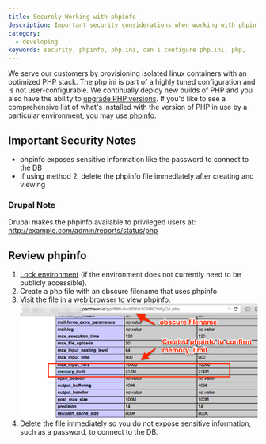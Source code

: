 ```yaml
---
title: Securely Working with phpinfo
description: Important security considerations when working with phpinfo on your Pantheon site.
category:
  - developing
keywords: security, phpinfo, php.ini, can i configure php.ini, php,
---
```

We serve our customers by provisioning isolated linux containers with an optimized PHP stack. The php.ini is part of a highly tuned configuration and is not user-configurable.
We continually deploy new builds of PHP and you also have the ability to [upgrade PHP versions](/docs/upgrade-php-versions/). If you'd like to see
a comprehensive list of what's installed with the version of PHP in use by a particular environment, you may use [phpinfo](http://php.net/manual/en/function.phpinfo.php).

## **Important Security Notes**

 * phpinfo exposes sensitive information like the password to connect to the DB
 * If using method 2, delete the phpinfo file immediately after creating and viewing


### Drupal Note

Drupal makes the phpinfo available to privileged users at: http://example.com/admin/reports/status/php


## Review phpinfo

1. [Lock environment](/docs/locking-your-site/)  (if the environment does not currently need to be publicly accessible).
2. Create a php file with an obscure filename that uses phpinfo.
3. Visit the file in a web browser to view phpinfo.
 ![obscure-phpinfo-filename](/source/assets/images/obscure-phpinfo-delete-immediately.png)
4. Delete the file immediately so you do not expose sensitive information, such as a password, to connect to the DB.
